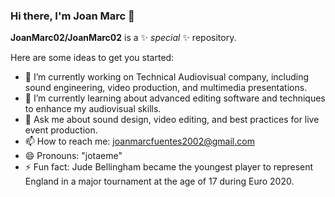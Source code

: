 ### Hi there, I'm Joan Marc 👋

**JoanMarc02/JoanMarc02** is a ✨ _special_ ✨ repository.

Here are some ideas to get you started:

- 🔭 I’m currently working on Technical Audiovisual company, including sound engineering, video production, and multimedia presentations.
- 🌱 I’m currently learning about advanced editing software and techniques to enhance my audiovisual skills.
- 💬 Ask me about sound design, video editing, and best practices for live event production.
- 📫 How to reach me: joanmarcfuentes2002@gmail.com
- 😄 Pronouns: "jotaeme"
- ⚡ Fun fact: Jude Bellingham became the youngest player to represent England in a major tournament at the age of 17 during Euro 2020.


